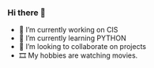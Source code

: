 ### Hi there 👋
- 🔭 I’m currently working on CIS   
- 🌱 I’m currently learning PYTHON  
- 👯 I’m looking to collaborate on projects
- 🎞 My hobbies are watching movies.
<!--
**abollamp/abollamp** is a ✨ _special_ ✨ repository because its `README.md` (this file) appears on your GitHub profile.

Here are some ideas to get you started:

- 🔭 I’m currently working on ...
- 🌱 I’m currently learning ...
- 👯 I’m looking to collaborate on ...
- 🤔 I’m looking for help with ...
- 💬 Ask me about ...
- 📫 How to reach me: ...
- 😄 Pronouns: ...
- ⚡ Fun fact: ...
- 
